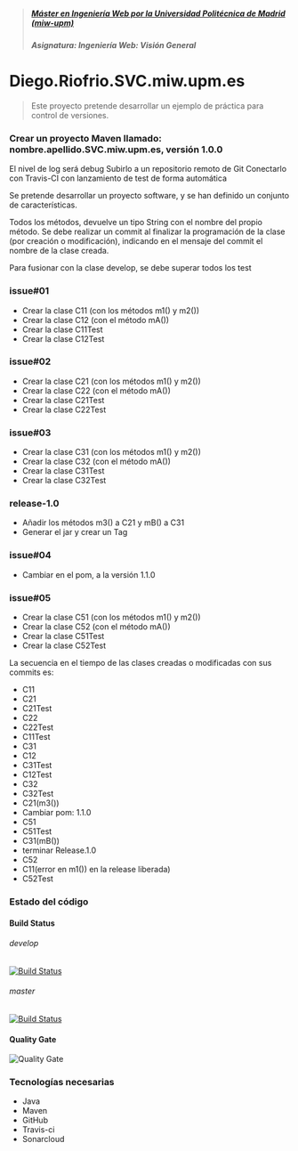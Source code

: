 ﻿> ##### [Máster en Ingeniería Web por la Universidad Politécnica de Madrid (miw-upm)](http://miw.etsisi.upm.es)
> ##### Asignatura: *Ingeniería Web: Visión General*

# Diego.Riofrio.SVC.miw.upm.es
> Este proyecto pretende desarrollar un ejemplo de práctica para control de versiones.


### Crear un proyecto Maven llamado: nombre.apellido.SVC.miw.upm.es, versión 1.0.0
El nivel de log será debug
Subirlo a un repositorio remoto de Git
Conectarlo con Travis-CI con lanzamiento de test de forma automática

Se pretende desarrollar un proyecto software, y se han definido un conjunto de características.

Todos los métodos, devuelve un tipo String con el nombre del propio método.
Se debe realizar un commit al finalizar la programación de la clase (por creación o modificación), indicando en el mensaje del commit el nombre de la clase creada.

Para fusionar con la clase develop, se debe superar todos los test

### issue#01
* Crear la clase C11 (con los métodos m1() y m2())
* Crear la clase C12 (con el método mA())
* Crear la clase C11Test
* Crear la clase C12Test

### issue#02
* Crear la clase C21 (con los métodos m1() y m2())
* Crear la clase C22 (con el método mA())
* Crear la clase C21Test
* Crear la clase C22Test

### issue#03
* Crear la clase C31 (con los métodos m1() y m2())
* Crear la clase C32 (con el método mA())
* Crear la clase C31Test
* Crear la clase C32Test

### release-1.0
* Añadir los métodos m3() a C21 y mB() a C31
* Generar el jar y crear un Tag

### issue#04
* Cambiar en el pom, a la versión 1.1.0

### issue#05
* Crear la clase C51 (con los métodos m1() y m2())
* Crear la clase C52 (con el método mA())
* Crear la clase C51Test
* Crear la clase C52Test

La secuencia en el tiempo de las clases creadas o modificadas con sus commits es:
* C11
* C21
* C21Test
* C22
* C22Test
* C11Test
* C31
* C12
* C31Test
* C12Test
* C32
* C32Test
* C21(m3())
* Cambiar pom: 1.1.0
* C51
* C51Test
* C31(mB())
* terminar Release.1.0
* C52
* C11(error en m1()) en la release liberada)
* C52Test

### Estado del código

#### Build Status

###### develop

[![Build Status](https://travis-ci.org/DiegoRiofrio/Diego.Riofrio.SVC.miw.upm.es.svg?branch=develop)](https://travis-ci.org/DiegoRiofrio/Diego.Riofrio.SVC.miw.upm.es)

###### master

[![Build Status](https://travis-ci.org/DiegoRiofrio/Diego.Riofrio.SVC.miw.upm.es.svg?branch=master)](https://travis-ci.org/DiegoRiofrio/Diego.Riofrio.SVC.miw.upm.es)


#### Quality Gate

![Quality Gate](https://sonarcloud.io/api/project_badges/measure?project=es.upm.miw%3AIWVG-forge&metric=alert_status)


### Tecnologías necesarias
* Java
* Maven
* GitHub
* Travis-ci
* Sonarcloud
